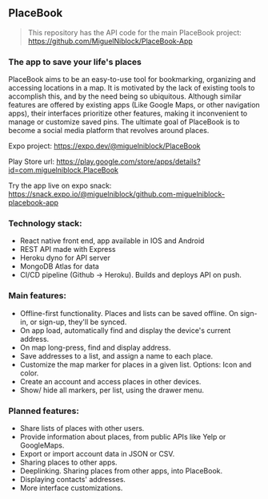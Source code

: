 ## PlaceBook

>This repository has the API code for the main PlaceBook project: https://github.com/MiguelNiblock/PlaceBook-App

### The app to save your life's places

PlaceBook aims to be an easy-to-use tool for bookmarking, organizing and accessing locations in a map. It is motivated by the lack of existing tools to accomplish this, and by the need being so ubiquitous. Although similar features are offered by existing apps (Like Google Maps, or other navigation apps), their interfaces prioritize other features, making it inconvenient to manage or customize saved pins. The ultimate goal of PlaceBook is to become a social media platform that revolves around places.

Expo project: https://expo.dev/@miguelniblock/PlaceBook

Play Store url: https://play.google.com/store/apps/details?id=com.miguelniblock.PlaceBook

Try the app live on expo snack: https://snack.expo.io/@miguelniblock/github.com-miguelniblock-placebook-app 


### Technology stack:

- React native front end, app available in IOS and Android
- REST API made with Express
- Heroku dyno for API server
- MongoDB Atlas for data
- CI/CD pipeline (Github -> Heroku). Builds and deploys API on push.

### Main features:

- Offline-first functionality. Places and lists can be saved offline. On sign-in, or sign-up, they'll be synced.
- On app load, automatically find and display the device's current address.
- On map long-press, find and display address.
- Save addresses to a list, and assign a name to each place.
- Customize the map marker for places in a given list. Options: Icon and color.
- Create an account and access places in other devices.
- Show/ hide all markers, per list, using the drawer menu.

### Planned features:

- Share lists of places with other users.
- Provide information about places, from public APIs like Yelp or GoogleMaps.
- Export or import account data in JSON or CSV. 
- Sharing places to other apps.
- Deeplinking. Sharing places from other apps, into PlaceBook.
- Displaying contacts' addresses.
- More interface customizations.
